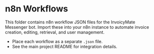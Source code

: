 # n8n Workflows

This folder contains n8n workflow JSON files for the InvoicyMate Messenger bot. Import these into your n8n instance to automate invoice creation, editing, retrieval, and user management.

- Place each workflow as a separate `.json` file.
- See the main project README for integration details.
